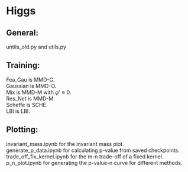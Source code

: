 # Higgs  
## General:
untils_old.py and utils.py
## Training:  
Fea_Gau is MMD-G.  
Gaussian is MMD-O.  
Mix is MMD-M with $\varphi'\equiv 0$.  
Res_Net is MMD-M.  
Scheffe is SCHE.  
LBI is LBI.  
## Plotting:  
invariant_mass.ipynb for the invariant mass plot.  
generate_p_data.ipynb for calculating p-value from saved checkpoints.  
trade_off_fix_kernel.ipynb for the m-n trade-off of a fixed kernel.  
p_n_plot.ipynb for generating the p-value-n curve for different methods.  